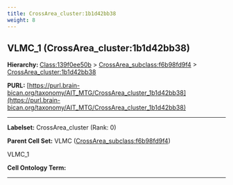 ```yaml
---
title: CrossArea_cluster:1b1d42bb38
weight: 8
---
```

## VLMC_1 (CrossArea_cluster:1b1d42bb38)
<b>Hierarchy: </b>
[Class:139f0ee50b](../Class_139f0ee50b) >
[CrossArea_subclass:f6b98fd9f4](../CrossArea_subclass_f6b98fd9f4) >
[CrossArea_cluster:1b1d42bb38](../CrossArea_cluster_1b1d42bb38)

**PURL:** [https://purl.brain-bican.org/taxonomy/AIT_MTG/CrossArea_cluster_1b1d42bb38](https://purl.brain-bican.org/taxonomy/AIT_MTG/CrossArea_cluster_1b1d42bb38)

---


**Labelset:** CrossArea_cluster (Rank: 0)

**Parent Cell Set:** VLMC ([CrossArea_subclass:f6b98fd9f4](../CrossArea_subclass_f6b98fd9f4))

VLMC_1


**Cell Ontology Term:** 

[MARKER GENES.]: #


---

[TRANSFERRED ANNOTATIONS.]: #


[AUTHOR ANNOTATION FIELDS.]: #

